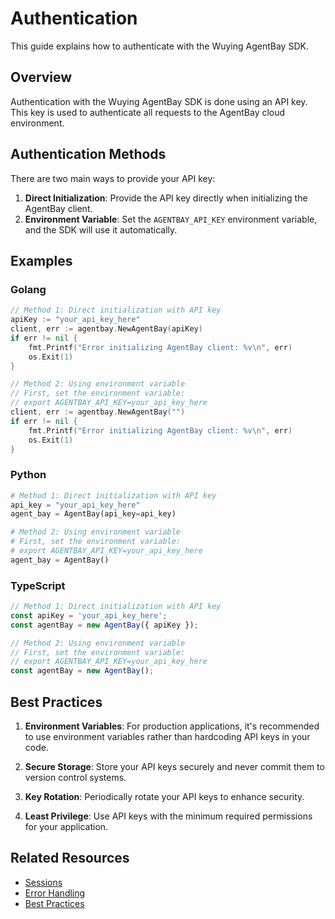 # Authentication

This guide explains how to authenticate with the Wuying AgentBay SDK.

## Overview

Authentication with the Wuying AgentBay SDK is done using an API key. This key is used to authenticate all requests to the AgentBay cloud environment.

## Authentication Methods

There are two main ways to provide your API key:

1. **Direct Initialization**: Provide the API key directly when initializing the AgentBay client.
2. **Environment Variable**: Set the `AGENTBAY_API_KEY` environment variable, and the SDK will use it automatically.

## Examples

### Golang

```go
// Method 1: Direct initialization with API key
apiKey := "your_api_key_here"
client, err := agentbay.NewAgentBay(apiKey)
if err != nil {
    fmt.Printf("Error initializing AgentBay client: %v\n", err)
    os.Exit(1)
}

// Method 2: Using environment variable
// First, set the environment variable:
// export AGENTBAY_API_KEY=your_api_key_here
client, err := agentbay.NewAgentBay("")
if err != nil {
    fmt.Printf("Error initializing AgentBay client: %v\n", err)
    os.Exit(1)
}
```

### Python

```python
# Method 1: Direct initialization with API key
api_key = "your_api_key_here"
agent_bay = AgentBay(api_key=api_key)

# Method 2: Using environment variable
# First, set the environment variable:
# export AGENTBAY_API_KEY=your_api_key_here
agent_bay = AgentBay()
```

### TypeScript

```typescript
// Method 1: Direct initialization with API key
const apiKey = 'your_api_key_here';
const agentBay = new AgentBay({ apiKey });

// Method 2: Using environment variable
// First, set the environment variable:
// export AGENTBAY_API_KEY=your_api_key_here
const agentBay = new AgentBay();
```

## Best Practices

1. **Environment Variables**: For production applications, it's recommended to use environment variables rather than hardcoding API keys in your code.

2. **Secure Storage**: Store your API keys securely and never commit them to version control systems.

3. **Key Rotation**: Periodically rotate your API keys to enhance security.

4. **Least Privilege**: Use API keys with the minimum required permissions for your application.

## Related Resources

- [Sessions](../concepts/sessions.md)
- [Error Handling](error-handling.md)
- [Best Practices](best-practices.md)
